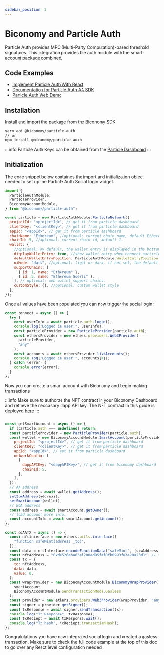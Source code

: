 ```yaml
---
sidebar_position: 2
---
```


# Biconomy and Particle Auth

Particle Auth provides MPC (Multi-Party Computation)-based threshold signatures. This integration provides the auth module with the smart-account package combined.

## Code Examples

- [Implement Particle Auth With React](https://github.com/bcnmy/sdk-examples/tree/master/react-vite-particle-auth)
- [Documentation for Particle Auth AA SDK](https://docs.particle.network/developers/account-abstraction/web-sdk)
- [Particle Auth Web Demo](https://github.com/Particle-Network/particle-web-demo)

## Installation 

Install and import the package from the Biconomy SDK 

```bash
yarn add @biconomy/particle-auth
// or
npm install @biconomy/particle-auth
```

:::info
Particle Auth Keys can be obtained from the [Particle Dashboard](https://dashboard.particle.network/)
:::

## Initialization

The code snippet below containes the import and initialization object needed to set up the Particle Auth Social login widget. 



```javascript
import {
  ParticleAuthModule,
  ParticleProvider,
  BiconomyAccountModule,
} from "@biconomy/particle-auth";

const particle = new ParticleAuthModule.ParticleNetwork({
  projectId: "<projectId>", // get it from particle dashboard
  clientKey: "<clientKey>", // get it from particle dashboard
  appId: "<appId>", // get it from particle dashboard
  chainName: "Ethereum", //optional: current chain name, default Ethereum.
  chainId: 5, //optional: current chain id, default 1.
  wallet: {
    //optional: by default, the wallet entry is displayed in the bottom right corner of the webpage.
    displayWalletEntry: true, //show wallet entry when connect particle.
    defaultWalletEntryPosition: ParticleAuthModule.WalletEntryPosition.BR, //wallet entry position
    uiMode: "dark", //optional: light or dark, if not set, the default is the same as web auth.
    supportChains: [
      { id: 1, name: "Ethereum" },
      { id: 5, name: "Ethereum Goerli" },
    ], // optional: web wallet support chains.
    customStyle: {}, //optional: custom wallet style
  },
});

```


Once all values have been populated you can now trigger the social login:

```javascript
const connect = async () => {
  try {
    const userInfo = await particle.auth.login();
    console.log("Logged in user:", userInfo);
    const particleProvider = new ParticleProvider(particle.auth);
    const ethersProvider = new ethers.providers.Web3Provider(
      particleProvider,
      "any"
    );
    const accounts = await ethersProvider.listAccounts();
    console.log("Logged in user:", accounts[0]);
  } catch (error) {
    console.error(error);
  }
};

```

Now you can create a smart account with Biconomy and begin making transactions 

:::info
Make sure to authorze the NFT contract in your Biconomy Dashboard and retrieve the neccasary dapp API key. The NFT contract in this guide is deployed [here](https://goerli.etherscan.io/address/0xdd526eba63ef200ed95f0f0fb8993fe3e20a23d0)
:::

```javascript

const getSmartAccount = async () => {
  if (particle.auth === undefined) return;
  const particleProvider = new ParticleProvider(particle.auth);
  const wallet = new BiconomyAccountModule.SmartAccount(particleProvider, {
    projectId: "<projectId>", // get it from particle dashboard
    clientKey: "<clientKey>", // get it from particle dashboard
    appId: "<appId>", // get it from particle dashboard
    networkConfig: [
      {
        dappAPIKey: "<dappAPIKey>", // get it from biconomy dashboard
        chainId: 5,
      },
    ],
  });
  // AA address
  const address = await wallet.getAddress();
  setScwAddress(address);
  setSmartAccount(wallet);
  // EOA address
  const address = await smartAccount.getOwner();
  // load account more info.
  const accountInfo = await smartAccount.getAccount();
};

const doAATX = async () => {
  const nftInterface = new ethers.utils.Interface([
    "function safeMint(address _to)",
  ]);
  const data = nftInterface.encodeFunctionData("safeMint", [scwAddress]);
  const nftAddress = "0xdd526eba63ef200ed95f0f0fb8993fe3e20a23d0"; // test nft contract for goerli and mumbai
  const tx = {
    to: nftAddress,
    data: data,
    value: 0,
  };
  const wrapProvider = new BiconomyAccountModule.BiconomyWrapProvider(
    smartAccount,
    BiconomyAccountModule.SendTransactionMode.Gasless
  );
  const provider = new ethers.providers.Web3Provider(wrapProvider, "any");
  const signer = provider.getSigner();
  const txResponse = await signer.sendTransaction(tx);
  console.log("Tx Response", txResponse);
  const txReciept = await txResponse.wait();
  console.log("Tx hash", txReciept.transactionHash);
};

```

Congratulations you have now integrated social login and created a gasless transaction. Make sure to check the full code example at the top of this doc to go over any React level configuration needed!